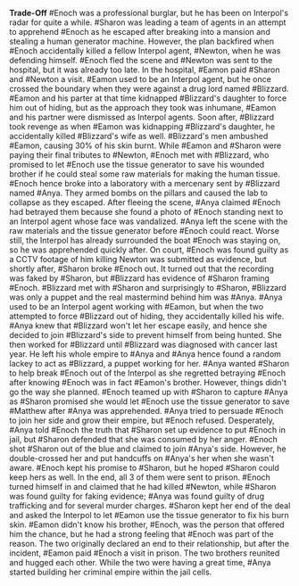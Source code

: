 
**Trade-Off**
#Enoch was a professional burglar, but he has been on Interpol's radar for quite a while. #Sharon was leading a team of agents in an attempt to apprehend #Enoch as he escaped after breaking into a mansion and stealing a human generator machine. However, the plan backfired when #Enoch accidentally killed a fellow Interpol agent, #Newton, when he was defending himself. #Enoch fled the scene and #Newton was sent to the hospital, but it was already too late. In the hospital, #Eamon paid #Sharon and #Newton a visit. #Eamon used to be an Interpol agent, but he once crossed the boundary when they were against a drug lord named #Blizzard. #Eamon and his parter at that time kidnapped #Blizzard's daughter to force him out of hiding, but as the approach they took was inhumane, #Eamon and his partner were dismissed as Interpol agents. Soon after, #Blizzard took revenge as when #Eamon was kidnapping #Blizzard's daughter, he accidentally killed #Blizzard's wife as well. #Blizzard's men ambushed #Eamon, causing 30% of his skin burnt. While #Eamon and #Sharon were paying their final tributes to #Newton, #Enoch met with #Blizzard, who promised to let #Enoch use the tissue generator to save his wounded brother if he could steal some raw materials for making the human tissue. #Enoch hence broke into a laboratory with a mercenary sent by #Blizzard named #Anya. They armed bombs on the pillars and caused the lab to collapse as they escaped. After fleeing the scene, #Anya claimed #Enoch had betrayed them because she found a photo of #Enoch standing next to an Interpol agent whose face was vandalized. #Anya left the scene with the raw materials and the tissue generator before #Enoch could react. Worse still, the Interpol has already surrounded the boat #Enoch was staying on, so he was apprehended quickly after. On court, #Enoch was found guilty as a CCTV footage of him killing Newton was submitted as evidence, but shortly after, #Sharon broke #Enoch out. It turned out that the recording was faked by #Sharon, but #Blizzard has evidence of #Sharon framing #Enoch. #Blizzard met with #Sharon and surprisingly to #Sharon, #Blizzard was only a puppet and the real mastermind behind him was #Anya. #Anya used to be an Interpol agent working with #Eamon, but when the two attempted to force #Blizzard out of hiding, they accidentally killed his wife. #Anya knew that #Blizzard won't let her escape easily, and hence she decided to join #Blizzard's side to prevent himself from being hunted. She then worked for #Blizzard until #Blizzard was diagnosed with cancer last year. He left his whole empire to #Anya and #Anya hence found a random lackey to act as #Blizzard, a puppet working for her. #Anya wanted #Sharon to help break #Enoch out of the Interpol as she regretted betraying #Enoch after knowing #Enoch was in fact #Eamon's brother. However, things didn't go the way she planned. #Enoch teamed up with #Sharon to capture #Anya as #Sharon promised she would let #Enoch use the tissue generator to save #Matthew after #Anya was apprehended. #Anya tried to persuade #Enoch to join her side and grow their empire, but #Enoch refused. Desperately, #Anya told #Enoch the truth that #Sharon set up evidence to put #Enoch in jail, but #Sharon defended that she was consumed by her anger. #Enoch shot #Sharon out of the blue and claimed to join #Anya's side. However, he double-crossed her and put handcuffs on #Anya's her when she wasn't aware. #Enoch kept his promise to #Sharon, but he hoped #Sharon could keep hers as well. In the end, all 3 of them were sent to prison. #Enoch turned himself in and claimed that he had killed #Newton, while #Sharon was found guilty for faking evidence; #Anya was found guilty of drug trafficking and for several murder charges. #Sharon kept her end of the deal and asked the Interpol to let #Eamon use the tissue generator to fix his burn skin. #Eamon didn't know his brother, #Enoch, was the person that offered him the chance, but he had a strong feeling that #Enoch was part of the reason. The two originally declared an end to their relationship, but after the incident, #Eamon paid #Enoch a visit in prison. The two brothers reunited and hugged each other. While the two were having a great time, #Anya started building her criminal empire within the jail cells.